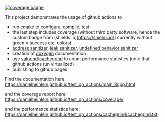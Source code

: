 [![coverage badge](https://img.shields.io/badge/dynamic/xml?url=https://danielheinlein.github.io/test_gh_actions/coverage/index.html&query=/html/body/table[1]/tr[3]/td/table/tr[2]/td[7]&label=coverage)](https://danielheinlein.github.io/test_gh_actions/coverage/)

This project demonstrates the usage of github actions to

- run [cmake](https://cmake.org/) to configure, compile, test
- the last step includes coverage (without third party software, hence the custom badge from (shields.io)[https://shields.io/] currently without green = success etc. colors)
- [address sanitizer](https://github.com/google/sanitizers/wiki/AddressSanitizer), [leak sanitizer](https://github.com/google/sanitizers/wiki/AddressSanitizerLeakSanitizer), [undefined behavior sanitizer](https://clang.llvm.org/docs/UndefinedBehaviorSanitizer.html)
- creation of [doxygen](https://doxygen.nl/) documentation
- use [valgrind](https://valgrind.org/)/[cachegrind](https://valgrind.org/docs/manual/cg-manual.html) to count performance statistics (note that github actions run virtualized)
- publishing to github pages

Find the documentation here: https://danielheinlein.github.io/test_gh_actions/main_8cpp.html

and the coverage report here: https://danielheinlein.github.io/test_gh_actions/coverage/

and the performance statistics here: https://danielheinlein.github.io/test_gh_actions/cachegrind/cachegrind.txt
